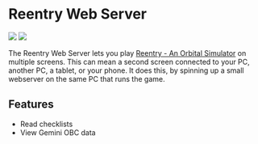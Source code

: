 # Reentry Web Server

[![](https://img.shields.io/github/downloads-pre/sundhaug92/reentry-web-server/total)](https://github.com/sundhaug92/reentry-web-server/releases/)
![](https://img.shields.io/github/commits-since/sundhaug92/reentry-web-server/latest?include_prereleases)

The Reentry Web Server lets you play [Reentry - An Orbital Simulator](https://reentrygame.com/) on multiple screens. This can mean a second screen connected to your PC, another PC, a tablet, or your phone. It does this, by spinning up a small webserver on the same PC that runs the game.

## Features

- Read checklists
- View Gemini OBC data